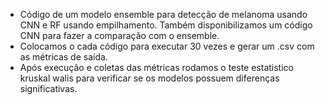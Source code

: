 - Código de um modelo ensemble para detecção de melanoma usando CNN e RF usando empilhamento. Também disponibilizamos um código CNN para fazer a comparação com o ensemble.
- Colocamos o cada código para executar 30 vezes e gerar um .csv com as métricas de saída.
- Após execução e coletas das métricas rodamos o teste estatistico kruskal walis para verificar se os modelos possuem diferenças significativas.
